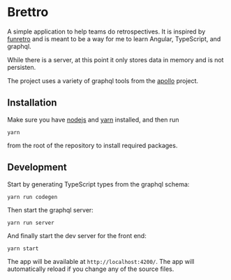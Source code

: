 # Brettro

A simple application to help teams do retrospectives. It is inspired by [funretro](http://funretro.github.io/distributed/) and is meant to be a way for me to learn Angular, TypeScript, and graphql.

While there is a server, at this point it only stores data in memory and is not persisten.

The project uses a variety of graphql tools from the [apollo](https://github.com/apollographql) project.

## Installation

Make sure you have [nodejs](https://nodejs.org) and [yarn](https://yarnpkg.com/) installed, and then run
```
yarn
```
from the root of the repository to install required packages.

## Development

Start by generating TypeScript types from the graphql schema:
```
yarn run codegen
```
Then start the graphql server:
```
yarn run server
```
And finally start the dev server for the front end:
```
yarn start
```
The app will be available at `http://localhost:4200/`. The app will automatically reload if you change any of the source files.
